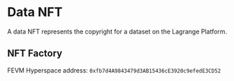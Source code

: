 # Data NFT

A data NFT represents the copyright for a dataset on the Lagrange Platform.

## NFT Factory

FEVM Hyperspace address: `0xfb7d4A9843479d3AB15436cE3920c9efedE3CD52`
